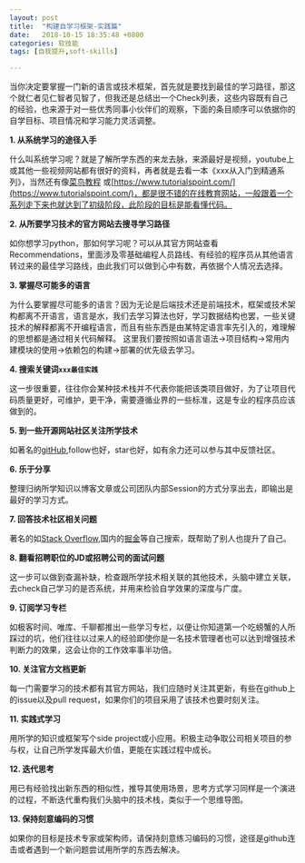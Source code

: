 ```yaml
---
layout: post
title:  "构建自学习框架-实践篇"
date:   2018-10-15 18:35:48 +0800
categories: 软技能
tags: [自我提升,soft-skills]

---
```

当你决定要掌握一门新的语言或技术框架，首先就是要找到最佳的学习路径，那这个就仁者见仁智者见智了，但我还是总结出一个Check列表，这些内容既有自己的经验，也来源于对一些优秀同事小伙伴们的观察，下面的条目顺序可以依据你的自学目标、项目情况和学习能力灵活调整。

**1. 从系统学习的途径入手**

什么叫系统学习呢？就是了解所学东西的来龙去脉，来源最好是视频，youtube上或其他一些视频网站都有很好的资料，再者就是去看一本《xxx从入门到精通系列》，当然还有像[菜鸟教程](http://www.runoob.com/) 或[https://www.tutorialspoint.com/](https://www.tutorialspoint.com/)，都是很不错的在线教育网站，一般跟着一个系列走下来也就达到了初级阶段，此阶段的目标是能看懂代码。

**2. 从所要学习技术的官方网站去搜寻学习路径**

如你想学习python，那如何学习呢？可以从其官方网站查看Recommendations，里面涉及零基础编程人员路线、有经验的程序员从其他语言转过来的最佳学习路线，由此我们可以做到心中有数，再依据个人情况去选择。

**3. 掌握尽可能多的语言**

为什么要掌握尽可能多的语言？因为无论是后端技术还是前端技术，框架或技术架构都离不开语言，语言是水，我们去学习算法也好，学习数据结构也罢，一些关键技术的解释都离不开编程语言，而且有些东西是由某特定语言率先引入的，难理解的思想都是通过相关代码解释。
这里我们要按照如语言语法->项目结构->常用内建模块的使用->依赖包的构建->部署的优先级去学习。

**4. 搜索关键词`xxx最佳实践`**

这一步很重要，往往你会某种技术栈并不代表你能把该类项目做好，为了让项目代码质量更好，可维护，更干净，需要遵循业界的一些标准，这是专业的程序员应该做到的。

**5. 到一些开源网站社区关注所学技术**

如著名的[gitHub](https://github.com/),follow也好，star也好，如有余力还可以参与其中反馈社区。

**6. 乐于分享**

整理归纳所学知识以博客文章或公司团队内部Session的方式分享出去，即输出是最好的学习方式。

**7. 回答技术社区相关问题**

著名的如[Stack Overflow](https://stackoverflow.com/),国内的[掘金](https://juejin.im/)等自己搜索，既帮助了别人也提升了自己。

**8. 翻看招聘职位的JD或招聘公司的面试问题**

这一步可以做到查漏补缺，检查跟所学技术相关联的其他技术，头脑中建立关联，去check自己学习的是否系统，并用来检验自学效果的深度与广度。

**9. 订阅学习专栏**

如极客时间、唯库、千聊都推出一些学习专栏，以便让你知道第一个吃螃蟹的人所踩过的坑，他们往往以过来人的经验即使你是一名技术管理者也可以达到增强技术判断力的效果，这会让你的工作效率事半功倍。

**10. 关注官方文档更新**

每一门需要学习的技术都有其官方网站，我们应随时关注其更新，有些在github上的issue以及pull request，如果你们的项目采用了该技术也要时刻关注。

**11. 实践式学习**

用所学的知识或框架写个side project或小应用。积极主动争取公司相关项目的参与权，让自己所学发挥最大价值，更能在实践过程中成长。

**12. 迭代思考**

用已有经验找出新东西的相似性，推导其使用场景，思考方式学习同样是一个演进的过程，不断迭代重构我们头脑中的技术栈，类似于一个思维导图。

**13. 保持刻意编码的习惯**

如果你的目标是技术专家或架构师，请保持刻意练习编码的习惯，途径是github连击或者遇到一个新问题尝试用所学的东西去解决。


